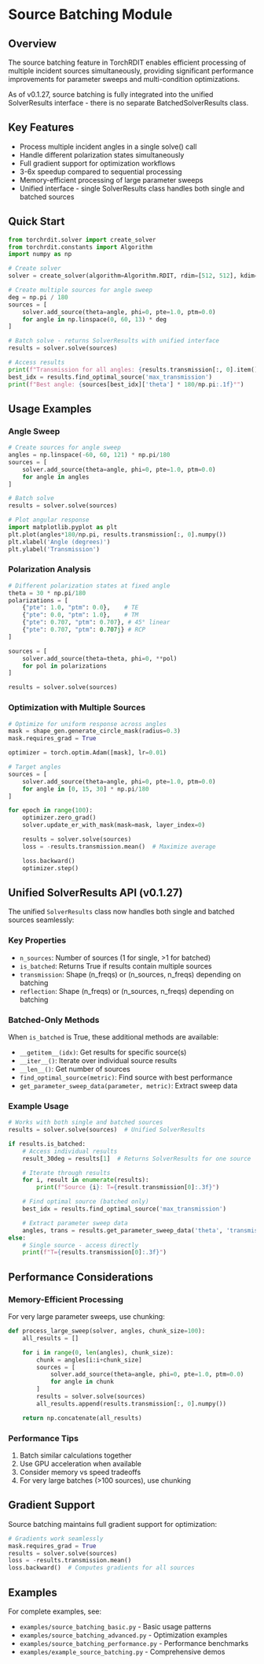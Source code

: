 # Source Batching Module

## Overview
The source batching feature in TorchRDIT enables efficient processing of multiple incident sources simultaneously, providing significant performance improvements for parameter sweeps and multi-condition optimizations.

As of v0.1.27, source batching is fully integrated into the unified SolverResults interface - there is no separate BatchedSolverResults class.

## Key Features
- Process multiple incident angles in a single solve() call
- Handle different polarization states simultaneously
- Full gradient support for optimization workflows
- 3-6x speedup compared to sequential processing
- Memory-efficient processing of large parameter sweeps
- Unified interface - single SolverResults class handles both single and batched sources

## Quick Start

```python
from torchrdit.solver import create_solver
from torchrdit.constants import Algorithm
import numpy as np

# Create solver
solver = create_solver(algorithm=Algorithm.RDIT, rdim=[512, 512], kdim=[7, 7])

# Create multiple sources for angle sweep
deg = np.pi / 180
sources = [
    solver.add_source(theta=angle, phi=0, pte=1.0, ptm=0.0)
    for angle in np.linspace(0, 60, 13) * deg
]

# Batch solve - returns SolverResults with unified interface
results = solver.solve(sources)

# Access results
print(f"Transmission for all angles: {results.transmission[:, 0].item()}")
best_idx = results.find_optimal_source('max_transmission')
print(f"Best angle: {sources[best_idx]['theta'] * 180/np.pi:.1f}°")
```

## Usage Examples

### Angle Sweep
```python
# Create sources for angle sweep
angles = np.linspace(-60, 60, 121) * np.pi/180
sources = [
    solver.add_source(theta=angle, phi=0, pte=1.0, ptm=0.0)
    for angle in angles
]

# Batch solve
results = solver.solve(sources)

# Plot angular response
import matplotlib.pyplot as plt
plt.plot(angles*180/np.pi, results.transmission[:, 0].numpy())
plt.xlabel('Angle (degrees)')
plt.ylabel('Transmission')
```

### Polarization Analysis
```python
# Different polarization states at fixed angle
theta = 30 * np.pi/180
polarizations = [
    {"pte": 1.0, "ptm": 0.0},    # TE
    {"pte": 0.0, "ptm": 1.0},    # TM
    {"pte": 0.707, "ptm": 0.707}, # 45° linear
    {"pte": 0.707, "ptm": 0.707j} # RCP
]

sources = [
    solver.add_source(theta=theta, phi=0, **pol)
    for pol in polarizations
]

results = solver.solve(sources)
```

### Optimization with Multiple Sources
```python
# Optimize for uniform response across angles
mask = shape_gen.generate_circle_mask(radius=0.3)
mask.requires_grad = True

optimizer = torch.optim.Adam([mask], lr=0.01)

# Target angles
sources = [
    solver.add_source(theta=angle, phi=0, pte=1.0, ptm=0.0)
    for angle in [0, 15, 30] * np.pi/180
]

for epoch in range(100):
    optimizer.zero_grad()
    solver.update_er_with_mask(mask=mask, layer_index=0)

    results = solver.solve(sources)
    loss = -results.transmission.mean()  # Maximize average

    loss.backward()
    optimizer.step()
```

## Unified SolverResults API (v0.1.27)

The unified `SolverResults` class now handles both single and batched sources seamlessly:

### Key Properties
- `n_sources`: Number of sources (1 for single, >1 for batched)
- `is_batched`: Returns True if results contain multiple sources
- `transmission`: Shape (n_freqs) or (n_sources, n_freqs) depending on batching
- `reflection`: Shape (n_freqs) or (n_sources, n_freqs) depending on batching

### Batched-Only Methods
When `is_batched` is True, these additional methods are available:
- `__getitem__(idx)`: Get results for specific source(s)
- `__iter__()`: Iterate over individual source results
- `__len__()`: Get number of sources
- `find_optimal_source(metric)`: Find source with best performance
- `get_parameter_sweep_data(parameter, metric)`: Extract sweep data

### Example Usage
```python
# Works with both single and batched sources
results = solver.solve(sources)  # Unified SolverResults

if results.is_batched:
    # Access individual results
    result_30deg = results[1]  # Returns SolverResults for one source

    # Iterate through results
    for i, result in enumerate(results):
        print(f"Source {i}: T={result.transmission[0]:.3f}")

    # Find optimal source (batched only)
    best_idx = results.find_optimal_source('max_transmission')

    # Extract parameter sweep data
    angles, trans = results.get_parameter_sweep_data('theta', 'transmission')
else:
    # Single source - access directly
    print(f"T={results.transmission[0]:.3f}")
```

## Performance Considerations

### Memory-Efficient Processing
For very large parameter sweeps, use chunking:

```python
def process_large_sweep(solver, angles, chunk_size=100):
    all_results = []

    for i in range(0, len(angles), chunk_size):
        chunk = angles[i:i+chunk_size]
        sources = [
            solver.add_source(theta=angle, phi=0, pte=1.0, ptm=0.0)
            for angle in chunk
        ]
        results = solver.solve(sources)
        all_results.append(results.transmission[:, 0].numpy())

    return np.concatenate(all_results)
```

### Performance Tips
1. Batch similar calculations together
2. Use GPU acceleration when available
3. Consider memory vs speed tradeoffs
4. For very large batches (>100 sources), use chunking

## Gradient Support

Source batching maintains full gradient support for optimization:

```python
# Gradients work seamlessly
mask.requires_grad = True
results = solver.solve(sources)
loss = -results.transmission.mean()
loss.backward()  # Computes gradients for all sources
```

## Examples

For complete examples, see:
- `examples/source_batching_basic.py` - Basic usage patterns
- `examples/source_batching_advanced.py` - Optimization examples
- `examples/source_batching_performance.py` - Performance benchmarks
- `examples/example_source_batching.py` - Comprehensive demos

